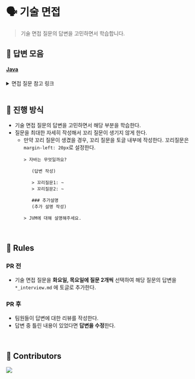 # 🗣️ 기술 면접 
> 기술 면접 질문의 답변을 고민하면서 학습합니다.


## 📌 답변 모음
#### [Java](java_interview.md)

<details>
<summary>면접 질문 참고 링크</summary>
<br/>
<ul>
    <li><a href="https://yellobook-business-helper.notion.site/2a1b45fadbd741cc80c8fc5952993d0e">Java 면접 질문 모음집</a></li>
</ul>
</details>

<br/>

## 📌 진행 방식
- 기술 면접 질문의 답변을 고민하면서 해당 부분을 학습한다.
- 질문을 최대한 자세히 작성해서 꼬리 질문이 생기지 않게 한다.
   - 만약 꼬리 질문이 생겼을 경우, 꼬리 질문을 토글 내부에 작성한다. 꼬리질문은 `margin-left: 20px`로 설정한다.
      ```
      > 자바는 무엇일까요?

         (답변 작성)

         > 꼬리질문1: ~
         > 꼬리질문2: ~

         ### 추가설명
         (추가 설명 작성)

      > JVM에 대해 설명해주세요.
      ``` 
<br/>

## 📌 Rules
### PR 전
- 기술 면접 질문을 **화요일, 목요일에 질문 2개씩** 선택하여 해당 질문의 답변을 `*_interview.md` 에 토글로 추가한다.

### PR 후
- 팀원들이 답변에 대한 리뷰를 작성한다. 
- 답변 중 틀린 내용이 있었다면 **답변을 수정**한다.

<br/>


## 📌 Contributors

<a href="https://github.com/Backend-CS-Interview/tech-interview/graphs/contributors">
  <img src="https://contrib.rocks/image?repo=Backend-CS-Interview/tech-interview" />
</a>
